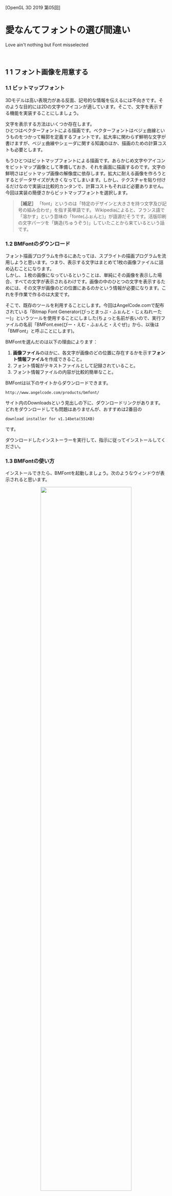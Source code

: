 [OpenGL 3D 2019 第05回]

# 愛なんてフォントの選び間違い

Love ain't nothing but Font misselected

<br>

## 1 1 フォント画像を用意する

### 1.1 ビットマップフォント

3Dモデルは高い表現力がある反面、記号的な情報を伝えるには不向きです。そのような目的には2Dの文字やアイコンが適しています。そこで、文字を表示する機能を実装することにしましょう。

文字を表示する方法はいくつか存在します。<br>
ひとつはベクターフォントによる描画です。ベクターフォントはベジェ曲線というものをつかって輪郭を定義するフォントです。拡大率に関わらず鮮明な文字が書けますが、ベジェ曲線やシェーダに関する知識のほか、描画のための計算コストも必要とします。

もうひとつはビットマップフォントによる描画です。あらかじめ文字やアイコンをビットマップ画像として準備しておき、それを画面に描画するのです。文字の鮮明さはビットマップ画像の解像度に依存します。拡大に耐える画像を作ろうとするとデータサイズが大きくなってしまいます。しかし、テクスチャを貼り付けるだけなので実装は比較的カンタンで、計算コストもそれほど必要ありません。
今回は実装の簡便さからビットマップフォントを選択します。

>**［補足］** 「font」というのは「特定のデザインと大きさを持つ文字及び記号の組み合わせ」を指す英単語です。
>Wikipediaによると、フランス語で「溶かす」という意味の「fonte(ふぉんと)」が語源だそうです。活版印刷の文字パーツを「鋳造(ちゅうぞう)」していたことから来ているという話です。

### 1.2 BMFontのダウンロード

フォント描画プログラムを作るにあたっては、スプライトの描画プログラムを流用しようと思います。つまり、表示する文字はまとめて1枚の画像ファイルに詰め込むことになります。<br>
しかし、１枚の画像になっているということは、単純にその画像を表示した場合、すべての文字が表示されるわけです。画像の中のひとつの文字を表示するためには、その文字が画像のどの位置にあるのかという情報が必要になります。これを手作業で作るのは大変です。

そこで、既存のツールを利用することにします。今回はAngelCode.comで配布されている「Bitmap Font Generator(びっとまっぷ・ふぉんと・じぇねれーたー)」というツールを使用することにしました(ちょっと名前が長いので、実行ファイルの名前「BMFont.exe(びー・えむ・ふぉんと・えぐぜ)」から、以後は「BMFont」と呼ぶことにします)。

BMFontを選んだのは以下の理由によります：

1. **画像ファイル**のほかに、各文字が画像のどの位置に存在するかを示す**フォント情報ファイル**を作成できること。
1. フォント情報がテキストファイルとして記録されていること。
1. フォント情報ファイルの内容が比較的簡単なこと。

BMFontは以下のサイトからダウンロードできます。

`http://www.angelcode.com/products/bmfont/`

サイト内のDownloadsという見出しの下に、ダウンロードリンクがあります。どれをダウンロードしても問題はありませんが、おすすめは2番目の

`download installer for v1.14beta(551KB)`

です。

ダウンロードしたインストーラーを実行して、指示に従ってインストールしてください。

### 1.3 BMFontの使い方

インストールできたら、BMFontを起動しましょう。次のようなウィンドウが表示されると思います。

<div style="text-align: center;width: 100%;">
<img src="images/05_bmfont_first_execution.png" style="width:75%; margin-left:auto; margin-right:auto"/>
</div>

最初は「Arial(えりある)」というフォントが選択されているのですが、このフォントは英語用なので日本語の文字が使えません。そこで、日本語を含むフォントを選び直します。
以下のように、メニューバーから「Options→Font Settings」を選択してください。

<div style="text-align: center;width: 100%;">
<img src="images/05_bmfont_options.png" style="width:40%; margin-left:auto; margin-right:auto"/>
</div>

すると、フォント設定ウィンドウが開きます。ウィンドウ上部の「Font:」というラベルのついたボックスをクリックすると、フォントが選べます。「ＭＳゴシック」や「遊明朝」など、日本語を含むフォントを選択して「OK」ボタンを押してください。

なお、どのフォントが日本語に対応しているかは、Windowsの「フォント設定」から調べることができます。フォント設定は、スタートメニューの検索ボックスに「フォント設定」と入力すれば見つけられるでしょう。

<div style="text-align: center;width: 100%;">
<img src="images/05_bmfont_font_settings.png" style="width:33%; margin-left:auto; margin-right:auto"/>
</div>

>**［重要］** Windowsに同梱されているフォントをビットマップフォントに変換して利用する場合、就職作品としてゲーム会社に提出することは許可されていますが、商業利用は禁止されていることに注意してください。<bt>
>ただし、商業利用であっても、ロゴ作成程度のことは許可されています。フォント全体を変換して利用することはできないということです。
>作品をウェブサイトや即売会などで販売することを考えている場合は、商業利用が許可されているフリーフォントを使うか、有料フォントを購入する必要があります。

続いて、出力設定を行います。メニューバーから「Options→Export Options」を選択してください。
すると、次のような出力設定ウィンドウが開きます。

<div style="text-align: center;width: 100%;">
<img src="images/05_bmfont_export_options.png" style="width:33%; margin-left:auto; margin-right:auto"/>
</div>

ウィンドウが開いたら、赤枠で囲ってある部分を変更します。まずは幅(Width)と高さ(Height)をどちらも「2048」にします。そして、ビット数(Bit depth)は「32」を選択してください。
次にビットの内訳を設定します。プリセット一覧(Presets)から「White text with alpha(透明度ありの白文字)」を選択してください。
その次は出力ファイル形式を選択します。フォント情報ファイル(Font descriptor)の種類は「Text」にしてください。テクスチャ形式(Textures)は「tga - Targe」、圧縮形式(Compression)は「None」を選択してください。
これらを設定し終えたら「OK」ボタンを押して設定を反映します。

次に、実際に出力する文字を選択します。BMFontのウィンドウ内の文字をクリックまたはドラッグすると、文字を選択したり解除したりできます。また、右側のリストのチェックボックスをクリックすることで、２５６文字単位で選択することも可能です。<bt>
しかし、これらの方法ですべてのフォントを選択するのは面倒です。また、中国語や韓国語、アラビア語など、日本語を表示するだけなら不要な文字が含まれていると、テクスチャに無駄なデータが入ってしまうことになります。<bt>
実はBMFontには「指定されたテキストファイルに出現する文字だけを選択する」という機能があります。この機能を使えば、必要な文字だけを選ぶことが可能です。

Shareフォルダの筆者の名前のフォルダに「char_set_cp932(utf8bom).txt」というファイルを用意しましたので、これをみなさんのPCの適当なフォルダにコピーしてください。
このファイルは「CP932」という文字集合に含まれる文字だけを抽出して、「BOMつきUTF-8」という形式で保存したものです。BMFontはこの形式しか正しく認識できませんので、もしこの文字ファイルを編集する場合は保存形式に注意してください。

コピーしたら、メニューバーから「Edit→Select chars from file」を選択してください。

<div style="text-align: center;width: 100%;">
<img src="images/05_bmfont_edit_menu.png" style="width:40%; margin-left:auto; margin-right:auto"/>
</div>

「ファイルを開く」ウィンドウが表示されるので、さきほどコピーした「char_set_cp932(utf8bom).txt」を選択して「開く」をクリックします。
すると、ファイルに含まれる文字だけが明るく表示されます。

フォントファイルを出力するには「Ctrl」キーを押しながら「S」キーを押します。「名前をつけて保存」ウィンドウが開くので、保存先とファイル名を入力します。
今回、保存先はみなさんのプロジェクトの「Res」フォルダ、ファイル名は「font.fnt」とします。入力したら「保存」ボタンをクリックしてください。
すると保存が始まりますが、これには文字数に応じた時間がかかります。BMFontのウィンドウの下部に、出力した文字数がカウントされているので、終了するまでしばらく待ってあげてください。

カウントが停止したら保存完了です。正しく保存されているか確認しましょう。Resフォルダを開くと「font.fnt」と「font_0.tga」という2つのファイルが増えているはずです。
font.fntがフォント情報ファイルで、font_0.tgaが画像ファイル(テクスチャ)です。Visual Studioなどで両方のファイルを開き、どのように保存されているか確認してください。

>**［補足］** もしfont_1.tgaなど２つ以上の画像ファイルが保存されていた場合、出力設定の幅と高さを確認してください。<br>画像の大きさが小さいと１枚に収まりきらず、複数枚に分割されてしまいます。

<div style="page-break-after: always"></div>

### 1.4 フォント情報ファイル

Bitmap Font Generatorが出力するフォントファイルは次のような構造になっています。

```txt
info     ファイル作成情報～
common   文字共通情報～
page     テクスチャ情報～
chars    文字情報の数
char     文字情報～
...
kernings カーニング情報の数
kerning  カーニング情報～
...
```

各行の説明と、その行を読み込むときに行われる処理は次のとおりです:

**1行目:**<br>
文字列infoで始まり、フォント作成に使われたパラメータが並べられています。この行のsize要素には、BMFontの出力設定で指定したフォントサイズが格納されています。

**2行目:**<br>
文字列commonで始まり、フォントの共通データが並べられています。この行のscaleWとscaleHは画像ファイルの縦横のピクセル数を示します。各文字の情報は、このピクセル数を基準に定義されています。

**3行目:**<br>
文字列pageで始まり、テクスチャに関する情報が並びます。fileにはテクスチャファイル名が格納されています。

**4行目:**<br>
文字列charsで始まり、countというフォント情報の数を示すパラメータだけが存在します。この値はフォント情報取得の際のループ回数になります。

**5行目～:**<br>
文字列charで始まり、文字のフォント情報が並びます。この部分がフォント描画でもっとも重要な情報です。<br>
charは4行目のcountで指定された数だけ続きます。
なお、フォント情報ファイルのテクスチャ座標系は左上原点になっています。OpenGLは左下原点の座標系なので、読み込む際に変換しなければなりません。
また、テクスチャ座標及びサイズはピクセル数で記述されます。

**その他の行:**<br>
文字列kerningで始まる行には、特定の文字の組み合わせのときに、表示位置を調整するための情報が格納されています。kerningsは調整情報の数です。いずれも今回は使わないので無視します。

さて、charで始まる行の情報は以下のように表されます:

<div style="text-align: center;width: 100%;">
<img src="images/05_font_info.png" style="width:50%; margin-left:auto; margin-right:auto"/>
</div>

この図では、x,y、width、xoffsetといったパラメータが、Ｔの描画にどのような影響があるかを示しています。なお「Ｔ」がこれから描く文字で、「ｊ」は次に描かれるであろう文字の例です。
また、図には載せていませんが、1行目のpaddingは文字を画像化したときの上下左右の余白を表します。spacingは左側および上側の文字との間の空白を表します。

通常、paddingとspacingは初期値のままにしておきます。設定が必要なのは、ペイントツールを使ってフォントに独自の装飾を付け加えたり、シェーダーで特殊効果を加えたりする場合です。

今回のテキストでは、これらの情報を読み込んで文字を表示するプログラムを書いていきます。

<div style="page-break-after: always"></div>

## 2 フォント描画クラス

### 2.1 ヘッダファイルのインクルード

それでは、文字を表示するためのクラスを実装していきましょう。
Srcフォルダに「Font.h」というファイルを追加してください。そして、追加したFont.hを開き、次のプログラムを追加してください。

```c++
/**
* @file Font.h
*/
#ifndef FONT_H_INCLUDED
#define FONT_H_INCLUDED
#include <GL/glew.h>
#include "Sprite.h"
#include <glm/glm.h>
#include <vector>
#include <string>

#endif // FONT_H_INCLUDED
```

最初にインクルードするのはglew.hです(以前のテキストで「glew.hはgl.hと競合するので最初にインクルードしなければならない」と説明したことを覚えているでしょうか)。
描画にはスプライトレンダラークラスを使うので、Sprite.hをインクルードしています。フォントのサイズや位置などにvec2型を使いたいので、glm.hもインクルードしています。
vectorヘッダは文字のフォント情報を読み込むために使います。また、文字を扱うのですからstringヘッダが必要です。

### 2.2 フォント描画クラスを定義する

続いて、フォント描画クラスを定義しましょう。
フォントの描画クラスはFontRenderer(ふぉんと・れんだらー)という名前にしました。
まずは
stringヘッダのインクルード文の下に、次のプログラムを追加してください。
<div style="page-break-after: always"></div>

```diff
 #include <vector>
 #include <string>
+
+/**
+* ビットマップフォント描画クラス.
+*/
+class FontRenderer
+{
+public:
+  FontRenderer() = default;
+  ~FontRenderer() = default;
+  FontRenderer(const FontRenderer&) = delete;
+  FontRenderer& operator=(const FontRenderer&) = delete;
+
+private:
+};

 #endif // FONT_H_INCLUDED
```

まずは「コンストラクタ」と「デストラクタ」だけを定義しました。
「コピーコンストラクタ」と「コピー代入演算子」については「delete(でりーと)」を指定しておきます。こうすると、この型の変数のコピーが禁止されます。

メモリなどのコピーされると危険なデータを扱うクラスでは、プログラムのミスを未然に防ぐために、こうしてコピーを禁止しておくとよいでしょう。

### 2.3 メンバ関数を定義する

続いてメンバ関数を宣言します。
コピー代入演算子の宣言の下に、次のプログラムを追加してください。

```diff
   FontRenderer(const FontRenderer&) = delete;
   FontRenderer& operator=(const FontRenderer&) = delete;
+
+  bool Init(size_t maxChar);
+  bool LoadFromFile(const char* path);
+  void BeginUpdate();
+  bool AddString(const glm::vec2&, const wchar_t*);
+  void EndUpdate();
+  void Draw(const glm::vec2&) const;
+  float LineHeight() const;

 private:
 };
```

メンバ関数については、以下のような利用方法を想定して決めました：

1. Init関数でフォント描画クラスを初期化。
1. LoadFromFile関数でフォント情報ファイルとテクスチャを読み込む。
1. BeginUpdate関数で文字の追加を開始。
1. AddString関数を必要なだけ実行して文字を追加。
1. EndUpdate関数で追加を終了。
1. Draw関数でフォントを描画。

残りのLineHeight関数はフォントの高さを返す予定です。この数値は、次の行の位置を決めるときに役に立つでしょう。

### 2.4 メンバ変数を定義する

続いてメンバ変数を定義します。
privateアクセス指定子の下に、次のプログラムを追加してください。

```diff
   float LineHeight() const;

 private:
+  SpriteRenderer spriteRenderer;  ///< 描画に使用するスプライトレンダラー.
+  std::vector<Texture::Image2DPtr> textures; ///< フォントテクスチャリスト.
+  float lineHeight = 0;           ///< 行の高さ.
+  float base = 0;                 ///< 行の上部からベースラインまでの距離.
+
+  /// 文字情報.
+  struct CharacterInfo {
+    int id = -1;                     ///< 文字コード.
+    int page = 0;                    ///< 文字が含まれるフォントテクスチャの番号.
+    glm::vec2 uv = glm::vec2(0);     ///< 文字のテクスチャ座標.
+    glm::vec2 size = glm::vec2(0);   ///< 文字の表示サイズ.
+    glm::vec2 offset = glm::vec2(0); ///< 表示位置の補正値.
+    float xadvance = 0;              ///< 次の文字を表示する位置.
+  };
+  std::vector<CharcterInfo> characterInfoList; ///< 文字情報のリスト.
 };

 #endif // FONT_H_INCLUDED
```

これらは描画用のスプライトレンダラーと、フォント情報ファイルから取得した情報を保存する変数たちです。
CharacterInfo(きゃらくたー・いんふぉ)は、文字ごとの描画情報を保持する構造体です。

これでフォント描画クラスの定義は完了です。

### 2.5 FontRenderer::Init関数を定義する

ここからは、フォント描画クラスのメンバ関数を定義していきます。
Srcフォルダに「Font.cpp」というファイルを追加してください。そして追加したファイルを開き、以下のプログラムを追加してください。

```c++
/**
* @file Font.cpp
*/
#define  _CRT_SECURE_NO_WARNINGS
#include "Font.h"
#include <memory>
#include <iostream>
#include <stdio.h>
```

インクルード文の手前で「_CRT_SECURE_NO_WARNINGS(しー・あーる・てぃー・せきゅあ・のー・わーにんぐす)」というプリプロセッサ・マクロを定義しています。これが必要なのは、C言語が標準で提供しているいくつかの関数について、Microsoftは「我々は危険だ考えている」という理由で利用を制限しているからです。<br>
それらの関数が宣言されたヘッダファイルのインクルードより先にこのマクロを定義することで、関数の制限を無効にできます。今回は制限された関数を使いたいので、このマクロを定義しました。

memoryヘッダはstd::unique_ptr(えす・てぃー・でぃー・ゆにーく・ぽいんたー)というクラスを使うためにインクルードしています。このクラスの使い方については、フォント情報ファイルを読み込むときに説明します。
iostreamヘッダはエラーメッセージを出力するためのものです。stdio.h(えす・てぃー・でぃー・あい・おー・どっと・えいち)には、ファイル操作に関する関数が定義されています。

>**［補足］** Microsoftは制限された関数の**代わりになる関数**を用意してくれています。それらはfopen_sやfscanf_sのように末尾に「_s」が付けられた名前になっています。<br>
>「そんなものがあるなら、_s付きの関数を使えばいいのでは？」と思ってしまいますが、以下の理由から使わないほうが無難です。<br>
>まず「C11」という新しいC言語の規格が作られたときに、_s付きの関数は晴れて規格に取り入れられ「icrosoftが勝手に作ったもの」扱いからは抜け出しました。しかし、それらは言語に必須の関数にはなれませんでした。そのため、実際には多くの環境で_s付きの関数は定義されていません。<br>
>また、C11規格の関数はMicrosoft版より機能が拡張されているのですが、Microsoftはこの拡張に対応していないため、規格どおりに使うことができません。
>こういった問題があるので、_s付きの関数からは距離を置くことをオススメします。

ヘッダーファイルのインクルードが済んだら、最初のメンバ関数を定義します。
stdio.hのインクルード文の下に、次のプログラムを追加してください。

```diff
 #include <iostream>
 #include <stdio.h>
+
+/**
+* フォント描画オブジェクトを初期化する.
+*
+* @param maxCharacter  最大描画文字数.
+*
+* @retval true  初期化成功.
+* @retval false 初期化失敗.
+*/
+bool FontRenderer::Init(size_t maxCharacter)
+{
+  return spriteRenderer.Init(maxCharacter, "Res/Sprite.vert", "Res/Sprite.frag");
+}
```

この関数の内容は、スプライトレンダラーを初期化しているだけです。<br>
また、本当ならフォント用のシェーダーを作成するほうがいいのですが、とりあえすはスプライト用のシェーダーを指定しておきます。

### 2.6 FontRenderer::LoadFromFile関数を定義する(その１)

初期化の次は、フォント情報ファイルを読み込む関数を定義します。この関数は本テキストのハイライトです。長いプログラムになりますので、心の準備をしておいてください。

手始めに雛形を定義しましょう。FontRenderer::Init関数の定義の下に、次のプログラムを追加してください。

```diff
   return spriteRenderer.Init(maxCharacter, "Res/Sprite.vert", "Res/Sprite.frag");
 }
+
+/**
+* フォントファイルを読み込む.
+*
+* @param filename フォントファイル名.
+*
+* @retval true  読み込み成功.
+* @retval false 読み込み失敗.
+*/
+bool FontRenderer::LoadFromFile(const char* filename)
+{
+  return true;
+}
```

最初に追加するのは、ファイルを開くプログラムです。<br>
FontRenderer::LoadFromFile関数の先頭に、次のプログラムを追加してください。

```diff
 bool FontRenderer::LoadFromFile(const char* filename)
 {
+  // ファイルを開く.
+  std::unique_ptr<FILE, decltype(&fclose)> fp(fopen(filename, "r"), &fclose);
+  if (!fp) {
+    std::cerr << "[エラー] " << __func__ << ": " << filename << "を開けません.\n";
+    return false;
+  }
   return true;
 }
```

今回は、ファイル操作にC言語由来の関数を使っていきます。理由は、C++言語の関数より文字の取り扱いが簡単だからです。
ファイルを開くには「fopen(えふ・おーぷん)」という関数を使います(「f」は「file」の頭文字です)。この関数は、ファイル名と開き方(オープンモードといいます)を表す文字列を受け取り、ファイル操作用のポインタを返します。
受け取ったポインタは、ファイル操作が終わったら「fclose(えふ・くろーず)」という関数でＯＳに返却しなければなりません。
つまり、return文で関数を終了する前には常にfcloseを実行しなければならないわけです。C++言語のfstreamクラスはこの処理を勝手にやってくれますので、C言語はちょっと不便です。

しかしこの問題は、std::unique_ptr(えす・てぃー・でぃー・ゆにーく・ぽいんたー)と組み合わせることで解決できます。std::unique_ptrには「デストラクタで実行する関数」を指定する機能があります。
ここにfclose関数を指定すれば、fstreamクラスのように、自動的にポインタを返却させることができるのです(面倒なので以後はstd::は省略します)。<br>
unique_ptrは「テンプレート」という機能を使っているので、少し書き方が変わっていますが、一度覚えてしまえばそれほど難しくはありません。

### 2.7 C++のクラステンプレート

「テンプレート」は、クラス名のうしろの「<」と「>」で囲った部分に、クラスごとに決められたパラメータを指定することで、そのクラスをカスタマイズする機能です。<br>
unique_ptrの場合、２つのパラメータを指定できます。最初のパラメータは、unique_ptrが管理するポインタの型です。今回はfopen関数が返すポインタを管理させたいので、インターネットでC言語のfopen関数の戻り値を調べてみます。
すると「FILE*」型だと分かります。アスタリスクはポインタを示す記号なので除外すると、最初のパラメータは「FILE」にすればいいと分かります。<br>
２つめのパラメータは「デストラクタで実行する関数」の型です。関数の型もインターネット検索すればすぐに分かりますが、環境によって微妙に違うことがあるため、直接書くのは良い方法とはいえません。

そこで、C++11規格で追加された「decltype(でっくる・たいぷ、でっくえる・たいぷ、等)」という機能を使うことにします。decltypeは「カッコ内の式の型」を返す機能です。
また、unique_ptrに渡すのは、実際には「関数のポインタ」です。ですから、式として関数のポインタを指定します(アンパサンドを付けるだけです)。<br>
これを組み合わせると`std::unique_ptr<FILE, decltype(&fclose)>`という型になるわけです。…やっぱり少し難しいですかね。

### 2.8 FontRenderer::LoadFromFile関数を定義する(その２)

ともかく、これで型は決まりました。変数名は「fp(えふ・ぴー、ファイル・ポインタの略)」にしました。あとはコンストラクタの引数を指定するだけです。
１つめの引数にはfopen関数を書きます。今回は読み出ししか行わないため、オープンモードには読み出し用を示す「r」だけを指定しました。２つめの引数にはfclose関数のポインタを指定します。
これで、unique_ptrが削除されると自動的にfclose関数が実行されるように設定できました。

ファイルが開けたかどうかは変数fpを調べることで分かります。fpがtrueと判定されれば成功、falseと判定されれば失敗しています。失敗したときの処理を書きたい場合は「!」を使います。

ファイルを開けたなら、いよいよフォント情報ファイルを読み込んでいきます。ファイルが開けたかどうかを判定するプログラムの下に、次のプログラムを追加してください。

```diff
     std::cerr << "[エラー] " << __func__ << ": " << filename << "を開けません.\n";
     return false;
   }
+
+  // info行を読み込む.
+  int line = 1; // 読み込む行番号(エラー表示用).
+  int spacing[2]; // １行目の読み込みチエック用.
+  int ret = fscanf(fp.get(),
+    "info face=\"%*[^\"]\" size=%*d bold=%*d italic=%*d charset=%*s unicode=%*d"
+    " stretchH=%*d smooth=%*d aa=%*d padding=%*d,%*d,%*d,%*d spacing=%d,%d%*[^\n]",
+    &spacing[0], &spacing[1]);
+  if (ret < 2) {
+    std::cerr << "[エラー]" << __func__ << ": " << filename << "の読み込みに失敗(" <<
+      line << "行目).\n";
+    return false;
+}
+  ++line;
   return true;
 }
```

ファイルの読み込みには「fscanf(えふ・すきゃん・えふ)」関数を使います。この関数は、指定した書式に合わせてデータを読み取ってくれます。
１つめの引数はファイルのポインタを指定します。ファイルポインタはunique_ptrに格納されているので、get関数を使って取り出しています。
２つめの引数は読み込み書式です。読み込むテキストの書式を指定して、好きな部分を取り出すことができます。この書式は非常に柔軟な指定ができるので、フォント情報ファイルのような複雑なテキストを読み込む場合にはとても便利です。

>**［補足］** fscanfの書式については`https://ja.wikipedia.org/wiki/Scanf`などを参考にしてください。

３つめ以降は、取り出したデータを格納する場所(変数のポインタ)を指定します。なお、変数の型が書式で指定した読み取り形式と違っていたり、指定する数が足りなかったりするとプログラムが停止してしまうことがあります。注意してください。
今回はspacingというデータを取得していますが、これは読み込みが成功したかどうかを確認するためだけに使っていて、これ以降のプログラムでは使いません。
fscanf関数は、取得できたデータの数を返します。上記のプログラムでは2つのデータを取得しようとしているので、戻り値が2未満の場合は正しく読めなかったと判断してエラー終了させます。

>**［重要］** このプログラムの、fscanf関数の書式部分は特に間違えやすいです。１文字間違えるだけで読み込めなくなるので、入念にチェックしましょう。

それでは、次の行の読み込みプログラムにうつりましょう。
行数をインクリメントするプログラムの下に、次のプログラムを追加してください。

```diff
     return false;
 }
   ++line;
+
+  // common行を読み込む.
+  float scaleH;
+  ret = fscanf(fp.get(),
+    " common lineHeight=%f base=%f scaleW=%*d scaleH=%f pages=%*d packed=%*d%*[^\n]",
+    &lineHeight, &base, &scaleH);
+  if (ret < 3) {
+    std::cerr << "[エラー]" << __func__ << ": " << filename << "の読み込みに失敗(" <<
+      line << "行目).\n";
+    return false;
+  }
+  ++line;
   return true;
 }
```

common行では「行の高さ」と「ベースラインまでの距離」の２つのデータを読み込みます。
エラーチェックはinfo行の読み込みと同じです。

common行の次はpage行を読み込みます。
行数をインクリメントするプログラムの下に、次のプログラムを追加してください。
<div style="page-break-after: always"></div>

```diff
     return false;
   }
   ++line;
+
+  // page行を読み込む.
+  std::vector<std::string> texNameList;
+  texNameList.reserve(16);
+  for (;;) {
+    int id;
+    char tex[256];
+    ret = fscanf(fp.get(), " page id=%d file=\"%255[^\"]\"", &id, tex);
+    if (ret < 2) {
+      break;
+    }
+    tex[sizeof(tex) / sizeof(tex[0]) - 1] = '\0'; // 0終端を保証する.
+    if (texNameList.size() <= static_cast<size_t>(id)) {
+      texNameList.resize(id + 1);
+    }
+    texNameList[id] = std::string("Res/") + tex;
+    ++line;
+  }
+  if (texNameList.empty()) {
+    std::cerr << "[エラー]" << __func__ << ": " << filename << "の読み込みに失敗(" <<
+      line << "行目).\n";
+    return false;
+  }
   return true;
 }
```

page行は複数行存在する可能性があるので、for文でループ処理します。
そして、texNameListというvector型の変数にファイル名を追加していきます。テクスチャの順序はidというデータに入っていますが、この数値がpage行の順序と同じだという保証はありません。
そこで、texNameListのサイズをidデータの数値まで拡大する処理を加えています。

続いてはchars行です。
テクスチャ名のエラーチェックプログラムの下に、次のプログラムを追加してください。

```diff
   if (texNameList.empty()) {
     std::cerr << "[エラー]" << __func__ << ": " << filename << "の読み込みに失敗(" <<
       line << "行目).\n";
     return false;
   }
+
+  // chars行を読み込む.
+  int charCount; // char行の数.
+  ret = fscanf(fp.get(), " chars count=%d", &charCount);
+  if (ret < 1) {
+    std::cerr << "[エラー]" << __func__ << ": " << filename << "の読み込みに失敗(" <<
+      line << "行目).\n";
+    return false;
+  }
+  ++line;
   return true;
 }
```

chars行にはchar行の数が記録されているので、後のループに備えて読み込みます。

chars行続いてchar行を読み込みます。行数をインクリメントするプログラムの下に、次のプログラムを追加してください。

```diff
     return false;
   }
   ++line;
+
+  // char行を読み込む.
+  characterInfoList.clear();
+  characterInfoList.resize(65536); // 16bitで表せる範囲を確保.
+  for (int i = 0; i < charCount; ++i) {
+    CharacterInfo info;
+    ret = fscanf(fp.get(),
+      " char id=%d x=%f y=%f width=%f height=%f xoffset=%f yoffset=%f xadvance=%f"
+      " page=%d chnl=%*d",
+      &info.id, &info.uv.x, &info.uv.y, &info.size.x, &info.size.y,
+      &info.offset.x, &info.offset.y, &info.xadvance, &info.page);
+    if (ret < 9) {
+      std::cerr << "[エラー]" << __func__ << ": " << filename << "の読み込みに失敗(" <<
+        line << "行目).\n";
+      return false;
+    }
+
+    // フォントファイルは左上が原点なので、OpenGLの座標系(左下が原点)に変換.
+    info.uv.y = scaleH - info.uv.y - info.size.y;
+
+    if (info.id < characterInfoList.size()) {
+      characterInfoList[info.id] = info;
+    }
+    ++line;
+  }
   return true;
 }
```

たくさんのデータを読み込まなければならないので、fscanf関数に設定した書式と引数が煩雑になっています。間違えやすいので注意して書き写してください。

ようやく読み込み関数の最後の部分に到達しました。
char行を読み込むforループの下に、次のプログラムを追加してください。

```diff
       characterInfoList[info.id] = info;
     }
     ++line;
+
+  // テクスチャを読み込む.
+  textures.clear();
+  textures.reserve(texNameList.size());
+  for (const std::string& e : texNameList) {
+    Texture::Image2DPtr tex = Texture::Image2D::Create(e.c_str());
+    if (!tex) {
+      return false;
+    }
+    textures.push_back(tex);
+  }
  return true;
}
```

このプログラムでは、先に読み込んだtexNameListをもとに、必要なテクスチャを読み込みます。
読み込めなかった場合はfalseを返して終了します。

これでフォント情報ファイルの読み込み処理は完成です。

### 2.9 FontRenderer::BeginUpdate関数を定義する

大物をやっつけたあとは、簡単なメンバ関数で一休みといきましょう。文字の追加を開始するメンバ関数を定義します。
FontRenderer::LoadFromFile関数の定義の下に、次のプログラムを追加してください。

```diff
     textures.push_back(tex);
   }
   return true;
 }
+
+/**
+* 文字列の追加を開始する.
+*/
+void FontRenderer::BeginUpdate()
+{
+  spriteRenderer.BeginUpdate();
+}
```

やっていることは、スプライトレンダラーのBeginUpdate関数を実行しているだけです。
<div style="page-break-after: always"></div>

### 2.10 FontRenderer::AddString関数を定義する

次はFontRendererで２番めに面倒な、文字列を追加する関数を定義します。面倒といってもLoadFromFile関数に比べれば、たいしたことはありません。<br>
FontRenderer::BeginUpdate関数の定義の下に、次のプログラムを追加してください。

```diff
   spriteRenderer.BeginUpdate();
 }
+
+/**
+* 文字列を追加する.
+*
+* @param position 表示開始座標(Y座標はフォントのベースライン).
+* @param str      追加するUTF-16文字列.
+*
+* @retval true  追加成功.
+* @retval false 追加失敗.
+*/
+bool FontRenderer::AddString(const glm::vec2& position, const wchar_t* str)
+{
+  glm::vec2 pos = position;
+  for (const wchar_t* itr = str; *itr; ++itr) {
+    const CharacgterInfo& info = characterInfoList[*itr];
+    if (info.id >= 0 && info.size.x && info.size.y) {
+      // スプライトの座標は画像の中心を指定するが、フォントは左上を指定する.
+      // そこで、その差を打ち消すための補正値を計算する.
+      const float baseX = info.size.x * 0.5f + info.offset.x;
+      const float baseY = base - info.size.y * 0.5f - info.offset.y;
+      const glm::vec3 spritePos = glm::vec3(pos + glm::vec2(baseX, baseY), 0);
+
+      Sprite sprite(textures[info.page]);
+      sprite.Position(spritePos);
+      sprite.Rectangle({ info.uv, info.size });
+      if (!spriteRenderer.AddVertices(sprite)) {
+        return false;
+      }
+    }
+    pos.x += info.xadvance; // 次の表示位置へ移動.
+  }
+  return true;
+}
```

<div style="page-break-after: always"></div>

### 2.11 FontRenderer::EndUpdate関数を定義する

続いて、BeginUpdate関数と対になる、文字列の追加を終了するメンバ関数を書きましょう。

```diff
     pos.x += info.xadvance;
   }
   return true;
+
+/**
+* 文字列の追加を終了する.
+*/
+void FontRenderer::EndUpdate()
+{
+  spriteRenderer.EndUpdate();
+}
```

BeginUpdate関数と同じく、スプライトレンダラーのEndUpdate関数を実行するだけです。

### 2.12 FontRenderer::Draw関数を定義する

メンバ関数の定義も終盤です。追加した文字列を描画する関数を定義しましょう。
FontRenderer::EndUpdate関数の定義の下に、次のプログラムを追加してください。

```diff
   spriteRenderer.EndUpdate();
 }
+
+/**
+* フォントを描画する.
+*
+* @param screenSize 画面サイズ.
+*/
+void FontRenderer::Draw(const glm::vec2& screenSize) const
+{
+  spriteRenderer.Draw(screenSize);
+}
```

この関数も、スプライトレンダラーのDraw関数を実行しているだけです。

### 2.13 FontRenderer::LineHeight関数を定義する

いよいよ最後のメンバ関数です。
FontRenderer::Draw関数の定義の下に、次のプログラムを追加してください。

```diff
   spriteRenderer.Draw(screenSize);
 }
+
+/**
+* 行の高さを取得する.
+*
+* @return 行の高さ(ピクセル数).
+*/
+float FontRenderer::LineHeight() const
+{
+  return lineHeight;
+}
```

ようやくFontRendererクラスが完成しました！

<div style="page-break-after: always"></div>

## 3 フォント描画クラスを使う

### 3.1 タイトル画面クラスにフォント描画クラスを追加する

完成したフォント描画クラスを使って、文章を表示してみましょう。
TitleScene.hを開き、Font.hのインクルード文を追加します。

```diff
 #define TITLESCENE_H_INCLUDED
 #include "Scene.h"
 #include "Sprite.h"
+#include "Font.h"
 #include <vector>

```

続いて、メンバ変数を追加しましょう。
スプライトレンダラー変数の定義の下に、次のプログラムを追加してください。

```diff
 private:
   std::vector<Sprite> sprites;
   SpriteRenderer spriteRenderer;
+  FontRenderer fontRenderer;
 };

 #endif // TITLESCENE_H_INCLUDED
```

### 3.2 フォント描画クラスを初期化する

次に、TitleScene.cppを開き、TitleScene::Initialize関数に次のプログラムを追加してください。

```diff
   Sprite spr(Texture::Image2D::Create("Res/TitleBg.tga"));
   spr.Scale(glm::vec2(2));
   sprites.push_back(spr);

+  fontRenderer.Init(1000);
+  fontRenderer.LoadFromFile("Res/font.fnt");

   return true;
 }
```

### 3.3 文字列を追加する

それでは、文字列を追加しましょう。
TitleScene::Update関数に、次のプログラムを追加してください。

```diff
 void TitleScene::Update(float deltaTime)
 {
   spriteRenderer.BeginUpdate();
   for (const Sprite& e : sprites) {
     spriteRenderer.AddVertices(e);
   }
   spriteRenderer.EndUpdate();
+
+  const GLFWEW::Window& window = GLFWEW::Window::Instance();
+  const float w = window.Width();
+  const float h = window.Height();
+  const float lineHeight = fontRenderer.LineHeight();
+  fontRenderer.BeginUpdate();
+  fontRenderer.AddString(glm::vec2(-w * 0.5f + 32, h * 0.5f - lineHeight), L"タイトル画面");
+  fontRenderer.AddString(glm::vec2(-128, 0), L"アクションゲーム");
+  fontRenderer.EndUpdate();
 }
```

文字列を指定するとき、先頭に「L」を付けると「UTF-16(ゆー・てぃー・えふ・じゅうろく)」文字列としてビルドされます。
UTF-16文字列は、名前が示すように１文字に16ビットが割り当てられた文字列です。これによって、65536種類の文字を表現することができます。<br>
全世界の文字を表現するにはまだ不足していますが、ゲームに利用するぶんには十分でしょう。

### 3.4 文字列を描画する.

最後に、フォントを描画するプログラムを追加しましょう。
TitleScene::Render関数に、次のプログラムを追加してください。

```diff
 void TitleScene::Render()
 {
   const GLFWEW::Window& window = GLFWEW::Window::Instance();
   const glm::vec2 screenSize(window.Width(), window.Height());
   spriteRenderer.Draw(screenSize);
+  fontRenderer.Draw(screenSize);
 }
```

これでフォント描画プログラムの追加は完了です。**ビルドして実行してください。**<bt>
タイトル画面に文字が表示されていれば成功です。

<div style="border:solid 1px; background:#f0e4cd; margin: 1rem; padding: 1rem; border-radius: 10px">
<strong>［課題01］</strong><br>
メインゲーム画面、ステータス画面、ゲームオーバー画面の左上に、シーン名を表示してください。
</div>

<div style="border:solid 1px; background:#f0e4cd; margin: 1rem; padding: 1rem; border-radius: 10px">
<strong>［課題02］</strong><br>
フォント描画クラスに、フォントの色を変更する機能を追加してください。
</div>

